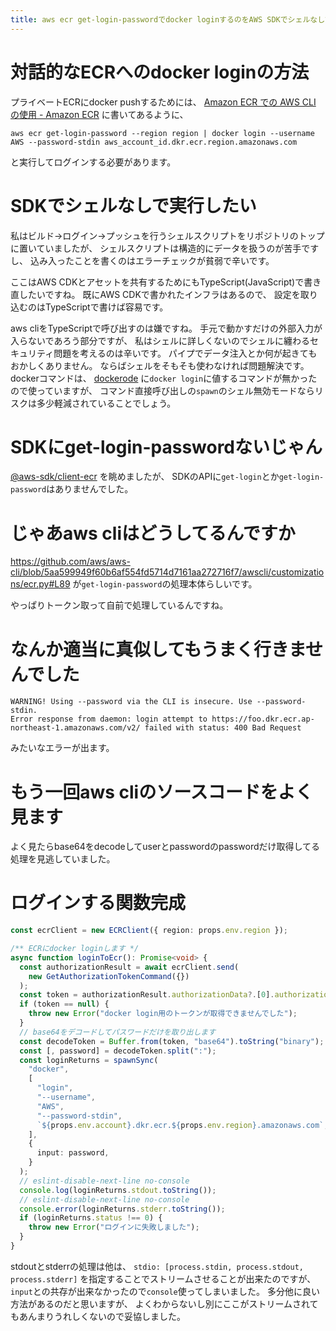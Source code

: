 ```yaml
---
title: aws ecr get-login-passwordでdocker loginするのをAWS SDKでシェルなしで実行する
---
```


# 対話的なECRへのdocker loginの方法

プライベートECRにdocker pushするためには、
[Amazon ECR での AWS CLI の使用 - Amazon ECR](https://docs.aws.amazon.com/ja_jp/AmazonECR/latest/userguide/getting-started-cli.html)
に書いてあるように、

~~~console
aws ecr get-login-password --region region | docker login --username AWS --password-stdin aws_account_id.dkr.ecr.region.amazonaws.com
~~~

と実行してログインする必要があります。

# SDKでシェルなしで実行したい

私はビルド→ログイン→プッシュを行うシェルスクリプトをリポジトリのトップに置いていましたが、
シェルスクリプトは構造的にデータを扱うのが苦手ですし、
込み入ったことを書くのはエラーチェックが貧弱で辛いです。

ここはAWS CDKとアセットを共有するためにもTypeScript(JavaScript)で書き直したいですね。
既にAWS CDKで書かれたインフラはあるので、
設定を取り込むのはTypeScriptで書けば容易です。

aws cliをTypeScriptで呼び出すのは嫌ですね。
手元で動かすだけの外部入力が入らないであろう部分ですが、
私はシェルに詳しくないのでシェルに纏わるセキュリティ問題を考えるのは辛いです。
パイプでデータ注入とか何が起きてもおかしくありません。
ならばシェルをそもそも使わなければ問題解決です。
dockerコマンドは、
[dockerode](https://github.com/apocas/dockerode)
に`docker login`に値するコマンドが無かったので使っていますが、
コマンド直接呼び出しの`spawn`のシェル無効モードならリスクは多少軽減されていることでしょう。

# SDKにget-login-passwordないじゃん

[\@aws-sdk/client-ecr](https://docs.aws.amazon.com/AWSJavaScriptSDK/v3/latest/clients/client-ecr/index.html)
を眺めましたが、
SDKのAPIに`get-login`とか`get-login-password`はありませんでした。

# じゃあaws cliはどうしてるんですか

<https://github.com/aws/aws-cli/blob/5aa599949f60b6af554fd5714d7161aa272716f7/awscli/customizations/ecr.py#L89>
が`get-login-password`の処理本体らしいです。

やっぱりトークン取って自前で処理しているんですね。

# なんか適当に真似してもうまく行きませんでした

~~~console
WARNING! Using --password via the CLI is insecure. Use --password-stdin.
Error response from daemon: login attempt to https://foo.dkr.ecr.ap-northeast-1.amazonaws.com/v2/ failed with status: 400 Bad Request
~~~

みたいなエラーが出ます。

# もう一回aws cliのソースコードをよく見ます

よく見たらbase64をdecodeしてuserとpasswordのpasswordだけ取得してる処理を見逃していました。

# ログインする関数完成

~~~ts
const ecrClient = new ECRClient({ region: props.env.region });

/** ECRにdocker loginします */
async function loginToEcr(): Promise<void> {
  const authorizationResult = await ecrClient.send(
    new GetAuthorizationTokenCommand({})
  );
  const token = authorizationResult.authorizationData?.[0].authorizationToken;
  if (token == null) {
    throw new Error("docker login用のトークンが取得できませんでした");
  }
  // base64をデコードしてパスワードだけを取り出します
  const decodeToken = Buffer.from(token, "base64").toString("binary");
  const [, password] = decodeToken.split(":");
  const loginReturns = spawnSync(
    "docker",
    [
      "login",
      "--username",
      "AWS",
      "--password-stdin",
      `${props.env.account}.dkr.ecr.${props.env.region}.amazonaws.com`,
    ],
    {
      input: password,
    }
  );
  // eslint-disable-next-line no-console
  console.log(loginReturns.stdout.toString());
  // eslint-disable-next-line no-console
  console.error(loginReturns.stderr.toString());
  if (loginReturns.status !== 0) {
    throw new Error("ログインに失敗しました");
  }
}
~~~

stdoutとstderrの処理は他は、
`stdio: [process.stdin, process.stdout, process.stderr]`
を指定することでストリームさせることが出来たのですが、
`input`との共存が出来なかったので`console`使ってしまいました。
多分他に良い方法があるのだと思いますが、
よくわからないし別にここがストリームされてもあんまりうれしくないので妥協しました。
